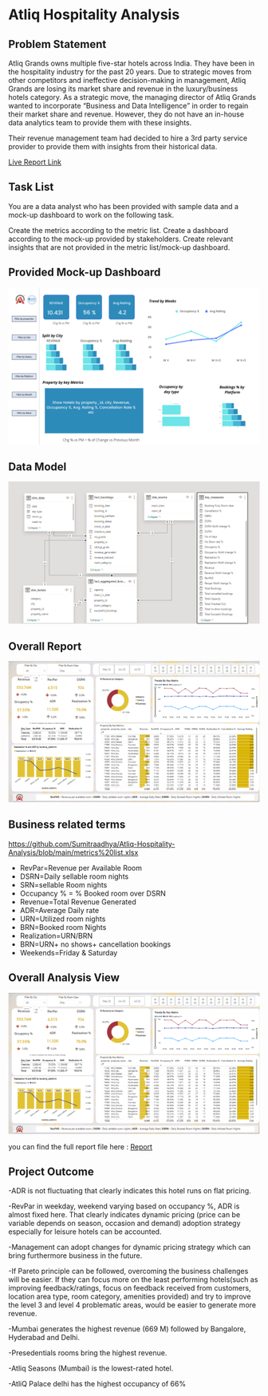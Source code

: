 # Atliq Hospitality Analysis

## Problem Statement

Atliq Grands owns multiple five-star hotels across India. They have been in the hospitality industry for the past 20 years. Due to strategic moves from other competitors and ineffective decision-making in management, Atliq Grands are losing its market share and revenue in the luxury/business hotels category. As a strategic move, the managing director of Atliq Grands wanted to incorporate “Business and Data Intelligence” in order to regain their market share and revenue. However, they do not have an in-house data analytics team to provide them with these insights.

Their revenue management team had decided to hire a 3rd party service provider to provide them with insights from their historical data.


[Live Report Link](https://app.powerbi.com/groups/me/reports/461950aa-6e4a-4a16-a76f-838145ff8ac8/6069fd5166468130bd4a?experience=power-bi)

## Task List

You are a data analyst who has been provided with sample data and a mock-up dashboard to work on the following task. 

Create the metrics according to the metric list.
Create a dashboard according to the mock-up provided by stakeholders.
Create relevant insights that are not provided in the metric list/mock-up dashboard.



## Provided Mock-up Dashboard

![Mock Up Dashboard.gif](https://github.com/Sumitraadhya/Atliq-Hospitality-Analysis/blob/main/mock%20up%20dashboard_atliq.png)


## Data Model

![Data Model.gif](https://github.com/Sumitraadhya/Atliq-Hospitality-Analysis/blob/main/Data%20Model.png)


## Overall Report

![Overall Report.gif](https://github.com/Sumitraadhya/Atliq-Hospitality-Analysis/blob/main/Dashboard.png)


## Business related terms

https://github.com/Sumitraadhya/Atliq-Hospitality-Analysis/blob/main/metrics%20list.xlsx

- RevPar=Revenue per Available Room
- DSRN=Daily sellable room nights
- SRN=sellable Room nights
- Occupancy % = % Booked room over DSRN
- Revenue=Total Revenue Generated
- ADR=Average Daily rate
- URN=Utilized room nights
- BRN=Booked room Nights
- Realization=URN/BRN
- BRN=URN+ no shows+ cancellation bookings
- Weekends=Friday & Saturday

## Overall Analysis View

![Overall Report.gif](https://github.com/Sumitraadhya/Atliq-Hospitality-Analysis/blob/main/Dashboard.png)



you can find the full report file here : [Report](https://app.powerbi.com/groups/me/reports/461950aa-6e4a-4a16-a76f-838145ff8ac8/6069fd5166468130bd4a?experience=power-bi)


## Project Outcome

-ADR is not fluctuating that clearly indicates this hotel runs on flat pricing.

-RevPar in weekday, weekend varying based on occupancy %, ADR is almost fixed here. That clearly indicates dynamic pricing (price can be variable depends on season, occasion and demand) adoption strategy especially for leisure hotels can be accounted.

-Management can adopt changes for dynamic pricing strategy which can bring furthermore business in the future.

-If Pareto principle can be followed, overcoming the business challenges will be easier. If they can focus more on the least performing hotels(such as improving feedback/ratings, focus on feedback received from customers,  location area type, room category, amenities provided) and try to improve the  level 3 and level 4 problematic areas, would be easier to generate more revenue.

-Mumbai generates the highest revenue (669 M) followed by Bangalore, Hyderabad and Delhi.

-Presedentials rooms bring the highest revenue.

-Atliq Seasons (Mumbai) is the lowest-rated hotel.

-AtliQ Palace delhi has the highest occupancy of 66%







